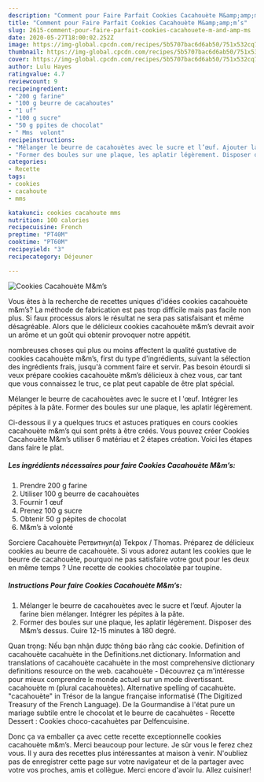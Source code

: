 ```yaml
---
description: "Comment pour Faire Parfait Cookies Cacahouète M&amp;amp;m’s"
title: "Comment pour Faire Parfait Cookies Cacahouète M&amp;amp;m’s"
slug: 2615-comment-pour-faire-parfait-cookies-cacahouete-m-and-amp-ms
date: 2020-05-27T18:00:02.252Z
image: https://img-global.cpcdn.com/recipes/5b5707bac6d6ab50/751x532cq70/cookies-cacahouete-mms-photo-principale-de-la-recette.jpg
thumbnail: https://img-global.cpcdn.com/recipes/5b5707bac6d6ab50/751x532cq70/cookies-cacahouete-mms-photo-principale-de-la-recette.jpg
cover: https://img-global.cpcdn.com/recipes/5b5707bac6d6ab50/751x532cq70/cookies-cacahouete-mms-photo-principale-de-la-recette.jpg
author: Lulu Hayes
ratingvalue: 4.7
reviewcount: 9
recipeingredient:
- "200 g farine"
- "100 g beurre de cacahoutes"
- "1 uf"
- "100 g sucre"
- "50 g ppites de chocolat"
- " Mms  volont"
recipeinstructions:
- "Mélanger le beurre de cacahouètes avec le sucre et l’œuf. Ajouter la farine bien mélanger. Intégrer les pépites à la pâte."
- "Former des boules sur une plaque, les aplatir légèrement. Disposer des M&amp;m’s dessus. Cuire 12-15 minutes à 180 degré."
categories:
- Recette
tags:
- cookies
- cacahoute
- mms

katakunci: cookies cacahoute mms 
nutrition: 100 calories
recipecuisine: French
preptime: "PT40M"
cooktime: "PT60M"
recipeyield: "3"
recipecategory: Déjeuner

---
```



![Cookies Cacahouète M&amp;m’s](https://img-global.cpcdn.com/recipes/5b5707bac6d6ab50/751x532cq70/cookies-cacahouete-mms-photo-principale-de-la-recette.jpg)

Vous êtes à la recherche de recettes uniques d'idées cookies cacahouète m&amp;m’s? La méthode de fabrication est pas trop difficile mais pas facile non plus. Si faux processus alors le résultat ne sera pas satisfaisant et même désagréable. Alors que le délicieux cookies cacahouète m&amp;m’s devrait avoir un arôme et un goût qui obtenir provoquer notre appétit.

nombreuses choses qui plus ou moins affectent la qualité gustative de cookies cacahouète m&amp;m’s, first du type d'ingrédients, suivant la sélection des ingrédients frais, jusqu'à comment faire et servir. Pas besoin étourdi si veux prépare cookies cacahouète m&amp;m’s délicieux à chez vous, car tant que vous connaissez le truc, ce plat peut capable de être plat spécial.

Mélanger le beurre de cacahouètes avec le sucre et l &#39;œuf. Intégrer les pépites à la pâte. Former des boules sur une plaque, les aplatir légèrement.


Ci-dessous il y a quelques trucs et astuces pratiques en cours cookies cacahouète m&amp;m’s qui sont prêts à être créés. Vous pouvez créer Cookies Cacahouète M&amp;m’s utiliser 6 matériau et 2 étapes création. Voici les étapes dans faire le plat.

<!--inarticleads1-->

##### Les ingrédients nécessaires pour faire Cookies Cacahouète M&amp;m’s:

1. Prendre 200 g farine
1. Utiliser 100 g beurre de cacahouètes
1. Fournir 1 œuf
1. Prenez 100 g sucre
1. Obtenir 50 g pépites de chocolat
1.   M&amp;m’s à volonté


Sorciere Cacahouète Ретвитнул(а) Tekpox / Thomas. Préparez de délicieux cookies au beurre de cacahouète. Si vous adorez autant les cookies que le beurre de cacahouète, pourquoi ne pas satisfaire votre gout pour les deux en même temps ? Une recette de cookies chocolatée par toupine. 

<!--inarticleads2-->

##### Instructions Pour faire Cookies Cacahouète M&amp;m’s:

1. Mélanger le beurre de cacahouètes avec le sucre et l’œuf. Ajouter la farine bien mélanger. Intégrer les pépites à la pâte.
1. Former des boules sur une plaque, les aplatir légèrement. Disposer des M&amp;m’s dessus. Cuire 12-15 minutes à 180 degré.


Quan trọng: Nếu bạn nhận được thông báo rằng các cookie. Definition of cacahouète cacahuète in the Definitions.net dictionary. Information and translations of cacahouète cacahuète in the most comprehensive dictionary definitions resource on the web. cacahouète - Découvrez ça m&#39;intéresse pour mieux comprendre le monde actuel sur un mode divertissant. cacahouète m (plural cacahouètes). Alternative spelling of cacahuète. &#34;cacahouète&#34; in Trésor de la langue française informatisé (The Digitized Treasury of the French Language). De la Gourmandise à l&#39;état pure un mariage subtile entre le chocolat et le beurre de cacahuètes - Recette Dessert : Cookies choco-cacahuètes par Delfencuisine. 


Donc ça va emballer ça avec cette recette exceptionnelle cookies cacahouète m&amp;m’s. Merci beaucoup pour lecture. Je sûr vous le ferez chez vous. Il y aura des recettes plus  intéressantes at maison à venir. N'oubliez pas de enregistrer cette page sur votre navigateur et de la partager avec votre vos proches, amis et collègue. Merci encore d'avoir lu. Allez cuisiner!
